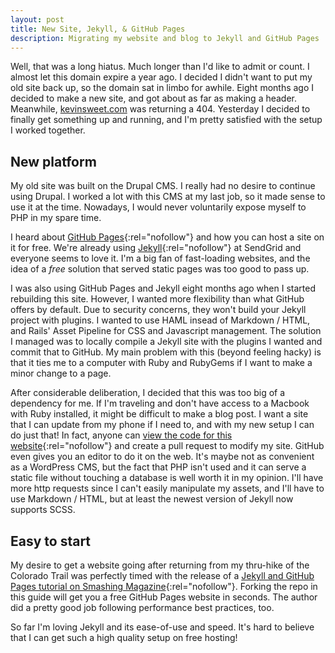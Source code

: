 ```yaml
---
layout: post
title: New Site, Jekyll, & GitHub Pages
description: Migrating my website and blog to Jekyll and GitHub Pages
---
```


Well, that was a long hiatus. Much longer than I'd like to admit or count. I almost let this domain expire a year ago. I decided I didn't want to put my old site back up, so the domain sat in limbo for awhile. Eight months ago I decided to make a new site, and got about as far as making a header. Meanwhile, [kevinsweet.com]({{site.baseurl}}/) was returning a 404. Yesterday I decided to finally get something up and running, and I'm pretty satisfied with the setup I worked together.

## New platform

My old site was built on the Drupal CMS. I really had no desire to continue using Drupal. I worked a lot with this CMS at my last job, so it made sense to use it at the time. Nowadays, I would never voluntarily expose myself to PHP in my spare time.

I heard about [GitHub Pages](https://pages.github.com/){:rel="nofollow"} and how you can host a site on it for free. We're already using [Jekyll](http://jekyllrb.com/){:rel="nofollow"} at SendGrid and everyone seems to love it. I'm a big fan of fast-loading websites, and the idea of a *free* solution that served static pages was too good to pass up.

I was also using GitHub Pages and Jekyll eight months ago when I started rebuilding this site. However, I wanted more flexibility than what GitHub offers by default. Due to security concerns, they won't build your Jekyll project with plugins. I wanted to use HAML insead of Markdown / HTML, and Rails' Asset Pipeline for CSS and Javascript management. The solution I managed was to locally compile a Jekyll site with the plugins I wanted and commit that to GitHub. My main problem with this (beyond feeling hacky) is that it ties me to a computer with Ruby and RubyGems if I want to make a minor change to a page.

After considerable deliberation, I decided that this was too big of a dependency for me. If I'm traveling and don't have access to a Macbook with Ruby installed, it might be difficult to make a blog post. I want a site that I can update from my phone if I need to, and with my new setup I can do just that! In fact, anyone can [view the code for this website](https://github.com/DynamicDyno/dynamicdyno.github.io){:rel="nofollow"} and create a pull request to modify my site. GitHub even gives you an editor to do it on the web. It's maybe not as convenient as a WordPress CMS, but the fact that PHP isn't used and it can serve a static file without touching a database is well worth it in my opinion. I'll have more http requests since I can't easily manipulate my assets, and I'll have to use Markdown / HTML, but at least the newest version of Jekyll now supports SCSS.

## Easy to start

My desire to get a website going after returning from my thru-hike of the Colorado Trail was perfectly timed with the release of a [Jekyll and GitHub Pages tutorial on Smashing Magazine](http://www.smashingmagazine.com/2014/08/01/build-blog-jekyll-github-pages/){:rel="nofollow"}. Forking the repo in this guide will get you a free GitHub Pages website in seconds. The author did a pretty good job following performance best practices, too.

So far I'm loving Jekyll and its ease-of-use and speed. It's hard to believe that I can get such a high quality setup on free hosting!